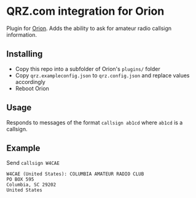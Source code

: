 # QRZ.com integration for Orion

Plugin for [Orion](https://github.com/DallasEpperson/orion-bot). Adds the ability to ask for amateur radio callsign information.

## Installing

* Copy this repo into a subfolder of Orion's `plugins/` folder
* Copy `qrz.exampleconfig.json` to `qrz.config.json` and replace values accordingly
* Reboot Orion

## Usage

Responds to messages of the format `callsign ab1cd` where `ab1cd` is a callsign.

## Example

Send `callsign W4CAE`  
```
W4CAE (United States): COLUMBIA AMATEUR RADIO CLUB
PO BOX 595
Columbia, SC 29202
United States
```